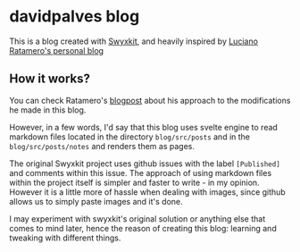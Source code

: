 # davidpalves blog

This is a blog created with [Swyxkit](https://github.com/sw-yx/swyxkit), and heavily inspired by [Luciano Ratamero's personal blog](https://www.ratamero.com/)

## How it works?
You can check Ratamero's [blogpost](https://www.ratamero.com/blog/this-post-was-written-in-obsidian) about his approach 
to the modifications he made in this blog.

However, in a few words, I'd say that this blog uses svelte engine to read markdown files
located in the directory `blog/src/posts` and in the `blog/src/posts/notes` and renders them as pages.

The original Swyxkit project uses github issues with the label `[Published]`  and comments within this issue.
The approach of using markdown files within the project itself is simpler and faster to write - in my opinion. 
However it is a little more of hassle when dealing with images, since github allows us to simply paste images and it's done.

I may experiment with swyxkit's original solution or anything else that comes to mind later, 
hence the reason of creating this blog: learning and tweaking with different things.
